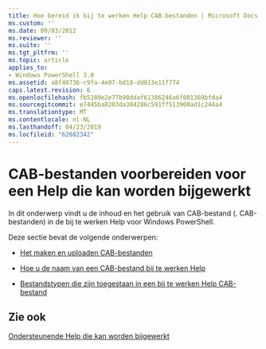 ```yaml
---
title: Hoe bereid ik bij te werken Help CAB-bestanden | Microsoft Docs
ms.custom: ''
ms.date: 09/03/2012
ms.reviewer: ''
ms.suite: ''
ms.tgt_pltfrm: ''
ms.topic: article
applies_to:
- Windows PowerShell 3.0
ms.assetid: a8f48736-c9fa-4e07-bd18-dd813e11f774
caps.latest.revision: 6
ms.openlocfilehash: fb5189e2e77b90ddaf61386246a6f001369bfda4
ms.sourcegitcommit: e7445ba8203da304286c591ff513900ad1c244a4
ms.translationtype: MT
ms.contentlocale: nl-NL
ms.lasthandoff: 04/23/2019
ms.locfileid: "62082342"
---
```

# <a name="how-to-prepare-updatable-help-cab-files"></a>CAB-bestanden voorbereiden voor een Help die kan worden bijgewerkt

In dit onderwerp vindt u de inhoud en het gebruik van CAB-bestand (. CAB-bestanden) in de bij te werken Help voor Windows PowerShell.

Deze sectie bevat de volgende onderwerpen:

- [Het maken en uploaden CAB-bestanden](./how-to-create-and-upload-cab-files.md)

- [Hoe u de naam van een CAB-bestand bij te werken Help](./how-to-name-an-updatable-help-cab-file.md)

- [Bestandstypen die zijn toegestaan in een bij te werken Help CAB-bestand](./file-types-permitted-in-an-updatable-help-cab-file.md)

## <a name="see-also"></a>Zie ook

[Ondersteunende Help die kan worden bijgewerkt](./supporting-updatable-help.md)